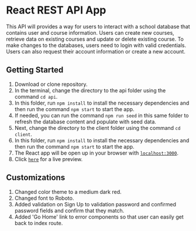 # React REST API App
This API will provides a way for users to interact with a school database that contains user and course information.  Users can create new courses, retrieve data on existing courses and update or delete existing course.  To make changes to the databases, users need to login with valid credentials.  Users can also request their account information or create a new account.

## Getting Started
1. Download or clone repository.
2. In the terminal, change the directory to the api folder using the command `cd api`.
3. In this folder, run `npm install` to install the necessary dependencies and then run the command `npm start` to start the app.
4. If needed, you can run the command `npm run seed` in this same folder to refresh the database content and populate with seed data.
5. Next, change the directory to the client folder using the command `cd client`.
6. In this folder, run `npm install` to install the necessary dependencies and then run the command `npm start` to start the app.
7. The React app will be open up in your browser with [`localhost:3000`](http://localhost:3000/).
8. Click [`here`](https://react-course-directory.netlify.app/) for a live preview.

## Customizations
1. Changed color theme to a medium dark red.
2. Changed font to Roboto.
3. Added validation on Sign Up to validation password and confirmed password fields and confirm that they match.
4. Added 'Go Home' link to error components so that user can easily get back to index route.